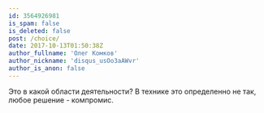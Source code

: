 ```yaml
---
id: 3564926981
is_spam: false
is_deleted: false
post: /choice/
date: 2017-10-13T01:50:38Z
author_fullname: 'Олег Комков'
author_nickname: 'disqus_usOo3aAWvr'
author_is_anon: false
---
```


<p>Это в какой области деятельности? В технике это определенно не так, любое решение - компромис.</p>
